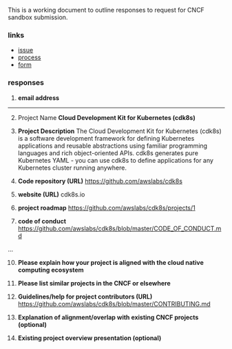 This is a working document to outline responses to request for CNCF sandbox submission.

### links
* [issue](#280)
* [process](https://github.com/cncf/toc/blob/master/process/project_proposals.adoc#sandbox-process)
* [form](https://docs.google.com/forms/d/1bJhG1MuM981uQXcnBMv4Mj9yfV5_q5Kwk3qhBCLa_5A/viewform?edit_requested=true)

### responses
1. **email address**
*****

2. Project Name
**Cloud Development Kit for Kubernetes (cdk8s)**

3. **Project Description**
The Cloud Development Kit for Kubernetes (cdk8s) is a software development framework for defining Kubernetes applications and reusable abstractions using familiar programming languages and rich object-oriented APIs. cdk8s generates pure Kubernetes YAML - you can use cdk8s to define applications for any Kubernetes cluster running anywhere.

4. **Code repository (URL)**
https://github.com/awslabs/cdk8s

5. **website (URL)**
cdk8s.io

6. **project roadmap**
https://github.com/awslabs/cdk8s/projects/1

7. **code of conduct**
https://github.com/awslabs/cdk8s/blob/master/CODE_OF_CONDUCT.md

...

10. **Please explain how your project is aligned with the cloud native computing ecosystem**

11. **Please list similar projects in the CNCF or elsewhere**

12. **Guidelines/help for project contributors (URL)**
https://github.com/awslabs/cdk8s/blob/master/CONTRIBUTING.md

13. **Explanation of alignment/overlap with existing CNCF projects (optional)**

14. **Existing project overview presentation (optional)**
